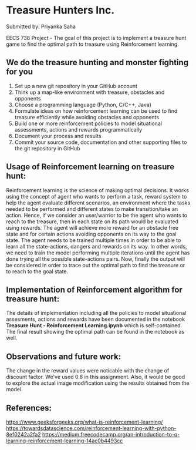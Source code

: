 # Treasure Hunters Inc.

Submitted by: Priyanka Saha

EECS 738 Project - The goal of this project is to implement a treasure hunt game to find the optimal path to treasure using Reinforcement learning.

## We do the treasure hunting and monster fighting for you

1. Set up a new git repository in your GitHub account
2. Think up a map-like environment with treasure, obstacles and opponents
3. Choose a programming language (Python, C/C++, Java)
4. Formulate ideas on how reinforcement learning can be used to find treasure efficiently while avoiding obstacles and opponents
5. Build one or more reinforcement policies to model situational assessments, actions and rewards programmatically
6. Document your process and results
7. Commit your source code, documentation and other supporting files to the git repository in GitHub

## Usage of Reinforcement learning on treasure hunt:

Reinforcement learning is the science of making optimal decisions. It works using the concept of agent who wants to perform a task, reward system to help the agent evaluate different scenarios, an environment where the tasks needed to be performed and different states to make transition/take an action. Hence, if we consider an user/warrior to be the agent who wants to reach to the treasure, then in each state on its path would be evaluated using rewards. The agent will achieve more reward for an obstacle free state and for certain actions avoiding opponents on its way to the goal state. The agent needs to be trained multiple times in order to be able to learn all the state-actions, dangers and rewards on its way. In other words, we need to train the model performing multiple iterations until the agent has done trying all the possible state-actions pairs. Now, finally the output will be considered in order to trace out the optimal path to find the treasure or to reach to the goal state.

## Implementation of Reinforcement algorithm for treasure hunt:

The details of implementation including all the policies to model situational assesments, actions and rewards have been documented in the notebook **Treasure Hunt - Reinforcement Learning.ipynb** which is self-contained. The final result showing the optimal path can be found in the notebook as well.

## Observations and future work:

The change in the reward values were noticable with the change of discount factor. We've used 0.8 in this assignment. Also, it would be good to explore the actual image modification using the results obtained from the model.

## References:
https://www.geeksforgeeks.org/what-is-reinforcement-learning/
https://towardsdatascience.com/reinforcement-learning-with-python-8ef0242a2fa2
https://medium.freecodecamp.org/an-introduction-to-q-learning-reinforcement-learning-14ac0b4493cc


